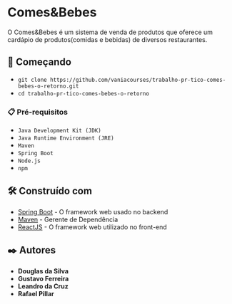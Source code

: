 # Comes&Bebes

O Comes&Bebes é um sistema de venda de produtos que oferece um cardápio de produtos(comidas e bebidas) de diversos restaurantes.

## 🚀 Começando

- `git clone https://github.com/vaniacourses/trabalho-pr-tico-comes-bebes-o-retorno.git`
- `cd trabalho-pr-tico-comes-bebes-o-retorno`

### 📋 Pré-requisitos

- `Java Development Kit (JDK)`
- `Java Runtime Environment (JRE) `
- `Maven`
- `Spring Boot`
- `Node.js`
- `npm`

## 🛠️ Construído com

* [Spring Boot](https://spring.io/projects/spring-boot) - O framework web usado no backend
* [Maven](https://maven.apache.org/) - Gerente de Dependência
* [ReactJS](https://react.dev/) - O framework web utilizado no front-end

## ✒️ Autores

* **Douglas da Silva**
* **Gustavo Ferreira**
* **Leandro da Cruz**
* **Rafael Pillar** 

